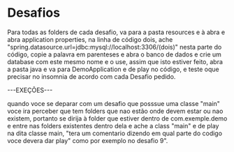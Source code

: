 # Desafios

Para todas as folders de cada desafio, va para a pasta resources e à abra e abra application properties, na linha de código dois, ache "spring.datasource.url=jdbc:mysql://localhost:3306/(dois)" nesta parte do código, copie a palavra em parenteses e abra o banco de dados e crie um database com este mesmo nome e o use, assim que isto estiver feito, abra a pasta java e va para DemoApplication e de play no código, e teste oque precisar no insomnia de acordo com cada Desafio pedido.

---EXEÇÕES---

quando voce se deparar com um desafio que posssue uma classe "main" voce ira perceber que tem folders que nao estão onde devem estar ou nao existem, portanto se dirija à folder que estiver dentro de com.exemple.demo e entre nas folders existentes dentro dela e ache a class "main" e de play na dita classe main, "tera um comentario dizendo em qual parte do codigo voce devera dar play" como por exemplo no desafio 9".
